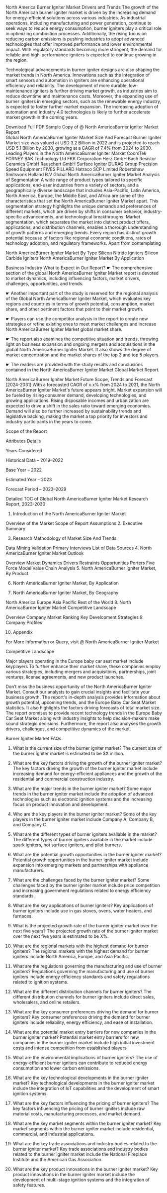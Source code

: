 North America Burner Igniter Market Drivers and Trends
The growth of the North American burner igniter market is driven by the increasing demand for energy-efficient solutions across various industries. As industrial operations, including manufacturing and power generation, continue to seek ways to reduce energy consumption, burner igniters play a critical role in optimizing combustion processes. Additionally, the rising focus on reducing carbon emissions is pushing industries to adopt advanced technologies that offer improved performance and lower environmental impact. With regulatory standards becoming more stringent, the demand for reliable and high-performance igniters is expected to continue growing in the region.

Technological advancements in burner igniter designs are also shaping the market trends in North America. Innovations such as the integration of smart sensors and automation in igniters are enhancing operational efficiency and reliability. The development of more durable, low-maintenance igniters is further driving market growth, as industries aim to reduce downtime and maintenance costs. Moreover, the expanding use of burner igniters in emerging sectors, such as the renewable energy industry, is expected to foster further market expansion. The increasing adoption of automation and Industry 4.0 technologies is likely to further accelerate market growth in the coming years.

Download Full PDF Sample Copy of @ North AmericaBurner Igniter Market Report  
Global North AmericaBurner Igniter Market Size And Forecast
Burner Igniter Market size was valued at USD 3.2 Billion in 2022 and is projected to reach USD 5.1 Billion by 2030, growing at a CAGR of 7.4% from 2024 to 2030.
Leading Players in the North AmericaBurner Igniter Market
CoorsTek
FORNEY
BAK Technology Ltd
FKK Corporation
Herz GmbH
Bach Resistor Ceramics GmbH
Rauschert GmbH
Surface Igniter
DURAG Group
Precision Speed Equipment
FIVES PILLARD
Hatraco
SCP Limited
Robertshaw
Smitsvonk Holland B.V
Global North AmericaBurner Igniter Market Analysis of Segmentation
A wide range of product types tailored to specific applications, end-user industries from a variety of sectors, and a geographically diverse landscape that includes Asia-Pacific, Latin America, North America, Europe, the Middle East, and Africa are some of the characteristics that set the North AmericaBurner Igniter Market apart. This segmentation strategy highlights the unique demands and preferences of different markets, which are driven by shifts in consumer behavior, industry-specific advancements, and technological breakthroughs. Market segmentation, which separates the market into distinct product offers, applications, and distribution channels, enables a thorough understanding of growth patterns and emerging trends. Every region has distinct growth potential because of factors like regional economic conditions, rates of technology adoption, and regulatory frameworks. Apart from contemplating

North AmericaBurner Igniter Market By Type
Silicon Nitride Igniters
Silicon Carbide Igniters
North AmericaBurner Igniter Market By Application

Business
Industry
What to Expect in Our Report?
☛ The comprehensive section of the global North AmericaBurner Igniter Market report is devoted to market dynamics, including influencing factors, market drivers, challenges, opportunities, and trends.

☛ Another important part of the study is reserved for the regional analysis of the Global North AmericaBurner Igniter Market, which evaluates key regions and countries in terms of growth potential, consumption, market share, and other pertinent factors that point to their market growth.

☛ Players can use the competitor analysis in the report to create new strategies or refine existing ones to meet market challenges and increase North AmericaBurner Igniter Market global market share.

☛ The report also examines the competitive situation and trends, throwing light on business expansion and ongoing mergers and acquisitions in the global North AmericaBurner Igniter Market. It also shows the degree of market concentration and the market shares of the top 3 and top 5 players.

☛ The readers are provided with the study results and conclusions contained in the North AmericaBurner Igniter Market Global Market Report.

North AmericaBurner Igniter Market Future Scope, Trends and Forecast [2024-2031]
With a forecasted CAGR of x.x% from 2024 to 2031, the North AmericaBurner Igniter Market's future appears bright. Market expansion will be fueled by rising consumer demand, developing technologies, and growing applications. Rising disposable incomes and urbanization are expected to drive a shift in the sales ratio toward emerging economies. Demand will also be further increased by sustainability trends and legislative backing, making the market a top priority for investors and industry participants in the years to come.

Scope of the Report

Attributes Details

Years Considered

Historical Data – 2019–2022

Base Year – 2022

Estimated Year – 2023

Forecast Period – 2023–2029

Detailed TOC of Global North AmericaBurner Igniter Market Research Report, 2023-2030
1. Introduction of the North AmericaBurner Igniter Market

Overview of the Market
Scope of Report
Assumptions
2. Executive Summary

3. Research Methodology of Market Size And Trends

Data Mining
Validation
Primary Interviews
List of Data Sources
4. North AmericaBurner Igniter Market Outlook

Overview
Market Dynamics
Drivers
Restraints
Opportunities
Porters Five Force Model
Value Chain Analysis
5. North AmericaBurner Igniter Market, By Product

6. North AmericaBurner Igniter Market, By Application

7. North AmericaBurner Igniter Market, By Geography

North America
Europe
Asia Pacific
Rest of the World
8. North AmericaBurner Igniter Market Competitive Landscape

Overview
Company Market Ranking
Key Development Strategies
9. Company Profiles

10. Appendix

For More Information or Query, visit @ North AmericaBurner Igniter Market

Competitive Landscape

Major players operating in the Europe baby car seat market include keyplayers To further enhance their market share, these companies employ various strategies, including mergers and acquisitions, partnerships, joint ventures, license agreements, and new product launches.

Don’t miss the business opportunity of the North AmericaBurner Igniter Market. Consult our analysts to gain crucial insights and facilitate your business growth.
The report's in-depth analysis provides information about growth potential, upcoming trends, and the Europe Baby Car Seat Market statistics. It also highlights the factors driving forecasts of total market size. The report promises to provide recent technology trends in the Europe Baby Car Seat Market along with industry insights to help decision-makers make sound strategic decisions. Furthermore, the report also analyses the growth drivers, challenges, and competitive dynamics of the market.

Burner Igniter Market FAQs
1. What is the current size of the burner igniter market?
The current size of the burner igniter market is estimated to be $X million.

2. What are the key factors driving the growth of the burner igniter market?
The key factors driving the growth of the burner igniter market include increasing demand for energy-efficient appliances and the growth of the residential and commercial construction industry.

3. What are the major trends in the burner igniter market?
Some major trends in the burner igniter market include the adoption of advanced technologies such as electronic ignition systems and the increasing focus on product innovation and development.

4. Who are the key players in the burner igniter market?
Some of the key players in the burner igniter market include Company A, Company B, and Company C.

5. What are the different types of burner igniters available in the market?
The different types of burner igniters available in the market include spark igniters, hot surface igniters, and pilot burners.

6. What are the potential growth opportunities in the burner igniter market?
Potential growth opportunities in the burner igniter market include expansion into emerging markets and partnerships with appliance manufacturers.

7. What are the challenges faced by the burner igniter market?
Some challenges faced by the burner igniter market include price competition and increasing government regulations related to energy efficiency standards.

8. What are the key applications of burner igniters?
Key applications of burner igniters include use in gas stoves, ovens, water heaters, and furnaces.

9. What is the projected growth rate of the burner igniter market over the next five years?
The projected growth rate of the burner igniter market over the next five years is estimated to be X%.

10. What are the regional markets with the highest demand for burner igniters?
The regional markets with the highest demand for burner igniters include North America, Europe, and Asia Pacific.

11. What are the regulations governing the manufacturing and use of burner igniters?
Regulations governing the manufacturing and use of burner igniters include energy efficiency standards and safety regulations related to ignition systems.

12. What are the different distribution channels for burner igniters?
The different distribution channels for burner igniters include direct sales, wholesalers, and online retailers.

13. What are the key consumer preferences driving the demand for burner igniters?
Key consumer preferences driving the demand for burner igniters include reliability, energy efficiency, and ease of installation.

14. What are the potential market entry barriers for new companies in the burner igniter market?
Potential market entry barriers for new companies in the burner igniter market include high initial investment costs and intense competition from established players.

15. What are the environmental implications of burner igniters?
The use of energy-efficient burner igniters can contribute to reduced energy consumption and lower carbon emissions.

16. What are the key technological developments in the burner igniter market?
Key technological developments in the burner igniter market include the integration of IoT capabilities and the development of smart ignition systems.

17. What are the key factors influencing the pricing of burner igniters?
The key factors influencing the pricing of burner igniters include raw material costs, manufacturing processes, and market demand.

18. What are the key market segments within the burner igniter market?
Key market segments within the burner igniter market include residential, commercial, and industrial applications.

19. What are the key trade associations and industry bodies related to the burner igniter market?
Key trade associations and industry bodies related to the burner igniter market include the National Fireplace Institute and the American Gas Association.

20. What are the key product innovations in the burner igniter market?
Key product innovations in the burner igniter market include the development of multi-stage ignition systems and the integration of safety features.
